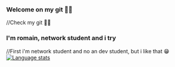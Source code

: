### Welcome on my git 👨‍💻
//Check my git 👨‍💻
### I'm romain, network student and i try
//First i'm network student and no an dev student, but i like that 😁
[![Language stats](https://github-readme-stats.vercel.app/api/top-langs/?username=audirp29)](https://github.com/audirp29/github-readme-stats)

